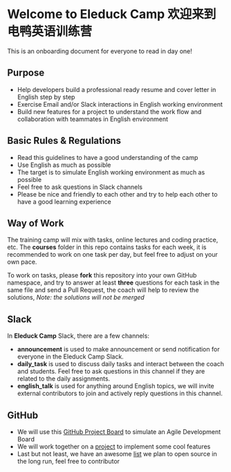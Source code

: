 # Welcome to Eleduck Camp 欢迎来到电鸭英语训练营

This is an onboarding document for everyone to read in day one!


## Purpose

- Help developers build a professional ready resume and cover letter in English step by step
- Exercise Email and/or Slack interactions in English working environment
- Build new features for a project to understand the work flow and collaboration with teammates in English environment


## Basic Rules & Regulations

- Read this guidelines to have a good understanding of the camp
- Use English as much as possible
- The target is to simulate English working environment as much as possible
- Feel free to ask questions in Slack channels
- Please be nice and friendly to each other and try to help each other to have a good learning experience


## Way of Work

The training camp will mix with tasks, online lectures and coding practice, etc. The **courses** folder in this repo contains tasks for each week, it is recommended to work on one task per day, but feel free to adjust on your own pace. 

To work on tasks, please **fork** this repository into your own GitHub namespace, and try to answer at least **three** questions for each task in the same file and send a Pull Request, the coach will help to review the solutions, *Note: the solutions will not be merged*



## Slack

In **Eleduck Camp** Slack, there are a few channels:

- **announcement** is used to make announcement or send notification for everyone in the Eleduck Camp Slack.
- **daily_task** is used to discuss daily tasks and interact between the coach and students. Feel free to ask questions in this channel if they are related to the daily assignments.
- **english_talk** is used for anything around English topics, we will invite external contributors to join and actively reply questions in this channel.


## GitHub

- We will use this [GitHub Project Board](https://github.com/eleduck/covid19/projects/1) to simulate an Agile Development Board
- We will work together on a [project](https://github.com/eleduck/covid19) to implement some cool features
- Last but not least, we have an awesome [list](https://github.com/eleduck/English4Developers) we plan to open source in the long run, feel free to contributor

